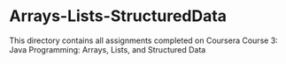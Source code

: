 # Arrays-Lists-StructuredData
This directory contains all assignments completed on Coursera Course 3: Java Programming: Arrays, Lists, and Structured Data

